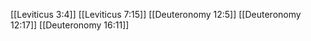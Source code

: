 [[Leviticus 3:4]]
[[Leviticus 7:15]]
[[Deuteronomy 12:5]]
[[Deuteronomy 12:17]]
[[Deuteronomy 16:11]]
